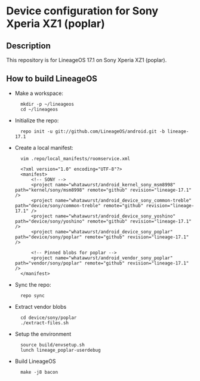 Device configuration for Sony Xperia XZ1 (poplar)
========================================================

Description
-----------

This repository is for LineageOS 17.1 on Sony Xperia XZ1 (poplar).

How to build LineageOS
----------------------

* Make a workspace:

        mkdir -p ~/lineageos
        cd ~/lineageos

* Initialize the repo:

        repo init -u git://github.com/LineageOS/android.git -b lineage-17.1

* Create a local manifest:

        vim .repo/local_manifests/roomservice.xml

        <?xml version="1.0" encoding="UTF-8"?>
        <manifest>
            <!-- SONY -->
            <project name="whatawurst/android_kernel_sony_msm8998" path="kernel/sony/msm8998" remote="github" revision="lineage-17.1" />
            <project name="whatawurst/android_device_sony_common-treble" path="device/sony/common-treble" remote="github" revision="lineage-17.1" />
            <project name="whatawurst/android_device_sony_yoshino" path="device/sony/yoshino" remote="github" revision="lineage-17.1" />
            <project name="whatawurst/android_device_sony_poplar" path="device/sony/poplar" remote="github" revision="lineage-17.1" />

            <!-- Pinned blobs for poplar -->
            <project name="whatawurst/android_vendor_sony_poplar" path="vendor/sony/poplar" remote="github" revision="lineage-17.1" />
        </manifest>

* Sync the repo:

        repo sync

* Extract vendor blobs

        cd device/sony/poplar
        ./extract-files.sh

* Setup the environment

        source build/envsetup.sh
        lunch lineage_poplar-userdebug

* Build LineageOS

        make -j8 bacon
